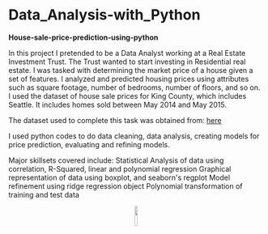 # Data_Analysis-with_Python

**House-sale-price-prediction-using-python**

In this project I pretended to be a Data Analyst working at a Real Estate Investment Trust. The Trust wanted to start investing in Residential real estate. I was tasked with determining the market price of a house given a set of features. I analyzed and predicted housing prices using attributes such as square footage, number of bedrooms, number of floors, and so on. I used the dataset of house sale prices for King County, which includes Seattle. It includes homes sold between May 2014 and May 2015.

The dataset used to complete this task was obtained from:
[here](https://www.kaggle.com/datasets/harlfoxem/housesalesprediction?utm_medium=Exinfluencer&utm_source=Exinfluencer&utm_content=000026UJ&utm_term=10006555&utm_id=NA-SkillsNetwork-coursesedxorg-SkillsNetworkCoursesIBMDeveloperSkillsNetworkDA0101ENSkillsNetwork20235326-2021-01-01)

I used python codes to do data cleaning, data analysis, creating models for price prediction, evaluating and refining models.

Major skillsets covered include:
   Statistical Analysis of data using correlation, R-Squared, linear and polynomial regression
   Graphical representation of data using boxplot, and seaborn's regplot
   Model refinement using ridge regression object
   Polynomial transformation of training and test data

<p align="center">
   <img src="https://user-images.githubusercontent.com/92489108/159091520-8090c7c7-4af2-4965-87a7-cb9e6342e294.gif" width=10% height=10%>
</p>

<!-- Final project for the IBM for Data Analysis module on Data Analysis with Python -->
